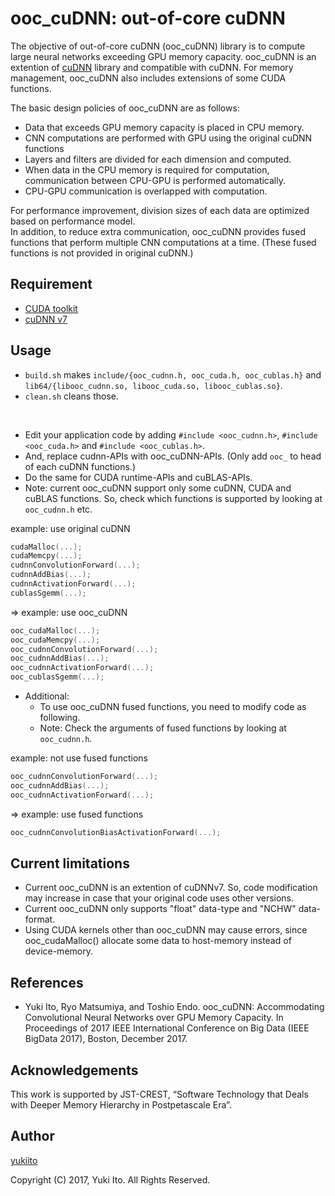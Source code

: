 ooc_cuDNN: out-of-core cuDNN
====

The objective of out-of-core cuDNN (ooc_cuDNN) library is to compute large neural networks exceeding GPU memory capacity. ooc_cuDNN is an extention of [cuDNN](https://arxiv.org/abs/1410.0759) library and compatible with cuDNN. For memory management, ooc_cuDNN also includes extensions of some CUDA functions.

The basic design policies of ooc_cuDNN are as follows:
+ Data that exceeds GPU memory capacity is placed in CPU memory.
+ CNN computations are performed with GPU using the original cuDNN functions
+ Layers and filters are divided for each dimension and computed.
+ When data in the CPU memory is required for computation, communication between CPU-GPU is performed automatically.
+ CPU-GPU communication is overlapped with computation.

For performance improvement, division sizes of each data are optimized based on performance model.  
In addition, to reduce extra communication, ooc_cuDNN provides fused functions that perform multiple CNN computations at a time. (These fused functions is not provided in original cuDNN.)

## Requirement
+ [CUDA toolkit](https://developer.nvidia.com/cuda-toolkit)
+ [cuDNN v7](https://developer.nvidia.com/cudnn)

## Usage
+ `build.sh` makes `include/{ooc_cudnn.h, ooc_cuda.h, ooc_cublas.h}` and `lib64/{libooc_cudnn.so, libooc_cuda.so, libooc_cublas.so}`.
+ `clean.sh` cleans those.
<br />

+ Edit your application code by adding `#include <ooc_cudnn.h>`, `#include <ooc_cuda.h>` and `#include <ooc_cublas.h>`. 
+ And, replace cudnn-APIs with ooc_cuDNN-APIs. (Only add `ooc_` to head of each cuDNN functions.)
+ Do the same for CUDA runtime-APIs and cuBLAS-APIs.
+ Note: current ooc_cuDNN support only some cuDNN, CUDA and cuBLAS functions. So, check which functions is supported by looking at `ooc_cudnn.h` etc.

example: use original cuDNN
```c
cudaMalloc(...);  
cudaMemcpy(...);  
cudnnConvolutionForward(...);  
cudnnAddBias(...);  
cudnnActivationForward(...);  
cublasSgemm(...);  
```
=> example: use ooc_cuDNN
```c
ooc_cudaMalloc(...);  
ooc_cudaMemcpy(...);  
ooc_cudnnConvolutionForward(...);  
ooc_cudnnAddBias(...);  
ooc_cudnnActivationForward(...);  
ooc_cublasSgemm(...); 
```

+ Additional:
	+ To use ooc_cuDNN fused functions, you need to modify code as following. 
	+ Note: Check the arguments of fused functions by looking at `ooc_cudnn.h`.

example: not use fused functions
```c
ooc_cudnnConvolutionForward(...);  
ooc_cudnnAddBias(...);  
ooc_cudnnActivationForward(...); 
```
=> example: use fused functions
```c
ooc_cudnnConvolutionBiasActivationForward(...);  
```

## Current limitations
+ Current ooc_cuDNN is an extention of cuDNNv7. So, code modification may increase in case that your original code uses other versions.
+ Current ooc_cuDNN only supports "float" data-type and "NCHW" data-format. 
+ Using CUDA kernels other than ooc_cuDNN may cause errors, since ooc_cudaMalloc() allocate some data to host-memory instead of device-memory.

## References

+ Yuki Ito, Ryo Matsumiya, and Toshio Endo. ooc_cuDNN: Accommodating Convolutional Neural Networks over GPU Memory Capacity. In Proceedings of 2017 IEEE International Conference on Big Data (IEEE BigData 2017), Boston, December 2017.

## Acknowledgements

This work is supported by JST-CREST, “Software Technology that Deals with Deeper Memory Hierarchy in Postpetascale Era”.

## Author

[yukiito](https://github.com/yukiito2)

Copyright (C) 2017, Yuki Ito. All Rights Reserved.
